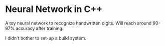 
# Neural Network in C++
A toy neural network to recognize handwritten digits.
Will reach around 90-97% accuracy after training.

I didn't bother to set-up a build system.
